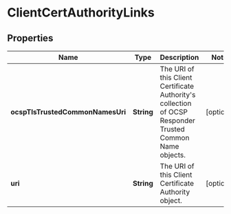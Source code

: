 
# ClientCertAuthorityLinks

## Properties
Name | Type | Description | Notes
------------ | ------------- | ------------- | -------------
**ocspTlsTrustedCommonNamesUri** | **String** | The URI of this Client Certificate Authority&#39;s collection of OCSP Responder Trusted Common Name objects. |  [optional]
**uri** | **String** | The URI of this Client Certificate Authority object. |  [optional]




